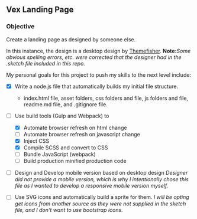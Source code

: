 ## Vex Landing Page

### Objective
Create a landing page as designed by someone else.

In this instance, the design is a desktop design by [Themefisher](https://themefisher.com). **Note:**_Some obvious spelling errors, etc. were corrected that the designer had in the .sketch file included in this repo._

My personal goals for this project to push my skills to the next level include:

- [x] Write a node.js file that automatically builds my initial file structure. 
  - index.html file, asset folders, css folders and file, js folders and file, readme.md file, and .gitignore file.
- [ ] Use build tools (Gulp and Webpack) to 
  - [x] Automate browser refresh on html change
  - [ ] Automate browser refresh on javascript change
  - [x] Inject CSS
  - [x] Compile SCSS and convert to CSS 
  - [ ] Bundle JavaScript (webpack) 
  - [ ] Build production minified production code
- [ ] Design and Develop mobile version based on desktop design
_Designer did not provide a mobile version, which is why I intentionally chose this file as I wanted to develop a responsive mobile version myself._
- [ ] Use SVG icons and automatically build a sprite for them.
_I will be opting get icons from another source as they were not supplied in the sketch file, and I don't want to use bootstrap icons._




